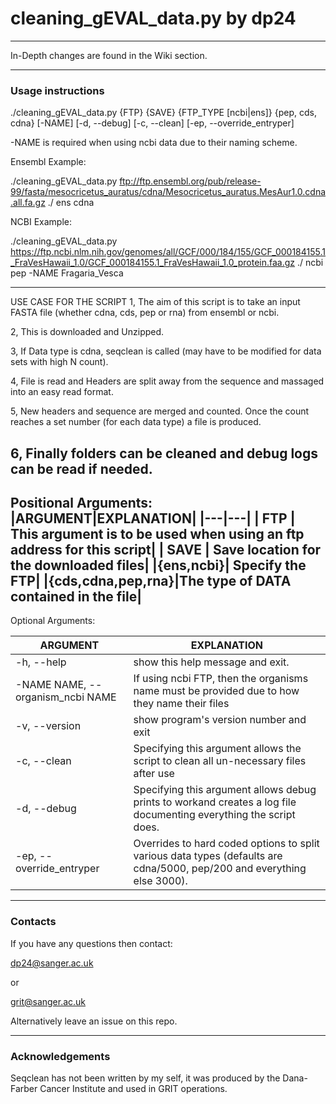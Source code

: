 # cleaning_gEVAL_data.py by dp24
---
In-Depth changes are found in the Wiki section.

---
### Usage instructions

./cleaning_gEVAL_data.py {FTP} {SAVE} {FTP_TYPE [ncbi|ens]} {pep, cds, cdna} [-NAME] [-d, --debug] [-c, --clean] [-ep, --override_entryper]

-NAME is required when using ncbi data due to their naming scheme.


Ensembl Example:

./cleaning_gEVAL_data.py ftp://ftp.ensembl.org/pub/release-99/fasta/mesocricetus_auratus/cdna/Mesocricetus_auratus.MesAur1.0.cdna.all.fa.gz ./ ens cdna


NCBI Example:

./cleaning_gEVAL_data.py https://ftp.ncbi.nlm.nih.gov/genomes/all/GCF/000/184/155/GCF_000184155.1_FraVesHawaii_1.0/GCF_000184155.1_FraVesHawaii_1.0_protein.faa.gz ./ ncbi pep -NAME Fragaria_Vesca 

-------------------------------------------------------------
USE CASE FOR THE SCRIPT
1, The aim of this script is to take an input FASTA file
(whether cdna, cds, pep or rna) from ensembl or ncbi.

2, This is downloaded and Unzipped.

3, If Data type is cdna, seqclean is called (may have to
be modified for data sets with high N count).

4, File is read and Headers are split away from the
sequence and massaged into an easy read format.

5, New headers and sequence are merged and counted.
Once the count reaches a set number (for each data type)
a file is produced.

6, Finally folders can be cleaned and debug logs can be read
if needed.
-------------------------------------------------------------

Positional Arguments:
|ARGUMENT|EXPLANATION| 
|---|---|
|  FTP  | This argument is to be used when using an ftp address for this script|
|  SAVE | Save location for the downloaded files|
|{ens,ncbi}| Specify the FTP|
|{cds,cdna,pep,rna}|The type of DATA contained in the file|
---------

Optional Arguments:

|ARGUMENT|EXPLANATION| 
|---|---|
|-h, --help |show this help message and exit.|
| -NAME NAME, --organism_ncbi NAME | If using ncbi FTP, then the organisms name must be provided due to how they name their files |
|-v, --version|show program's version number and exit|
|-c, --clean|Specifying this argument allows the script to clean all un-necessary files after use|
|-d, --debug |Specifying this argument allows debug prints to workand creates a log file documenting everything the script does.|
|-ep, --override_entryper | Overrides to hard coded options to split various data types (defaults are cdna/5000, pep/200 and everything else 3000). |
--------

### Contacts

If you have any questions then contact:

dp24@sanger.ac.uk

or 

grit@sanger.ac.uk

Alternatively leave an issue on this repo.



---
### Acknowledgements

Seqclean has not been written by my self, it was produced by the Dana-Farber Cancer Institute and used in GRIT operations.
